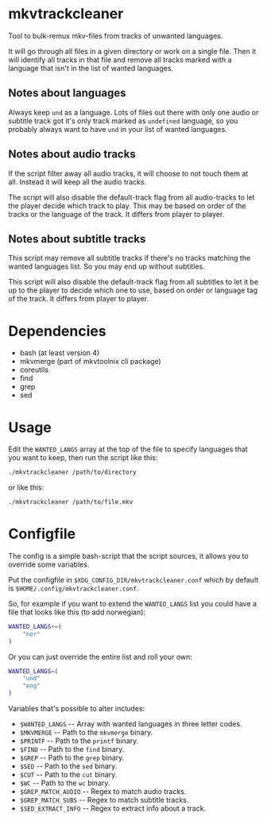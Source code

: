# mkvtrackcleaner
Tool to bulk-remux mkv-files from tracks of unwanted languages.

It will go through all files in a given directory or work on a single
file. Then it will identify all tracks in that file and remove all
tracks marked with a language that isn't in the list of wanted
languages.

## Notes about languages
Always keep `und` as a language. Lots of files out there with only one
audio or subtitle track got it's only track marked as `undefined`
language, so you probably always want to have `und` in your list of
wanted languages.

## Notes about audio tracks
If the script filter away all audio tracks, it will choose to not touch
them at all. Instead it will keep all the audio tracks.

The script will also disable the default-track flag from all
audio-tracks to let the player decide which track to play. This may be
based on order of the tracks or the language of the track. It differs
from player to player.

## Notes about subtitle tracks
This script may remove all subtitle tracks if there's no tracks matching
the wanted languages list. So you may end up without subtitles.

This script will also disable the default-track flag from all subtitles
to let it be up to the player to decide which one to use, based on order
or language tag of the track. It differs from player to player.

# Dependencies
- bash (at least version 4)
- mkvmerge (part of mkvtoolnix cli package)
- coreutils
- find
- grep
- sed

# Usage
Edit the `WANTED_LANGS` array at the top of the file to specify
languages that you want to keep, then run the script like this:
```bash
./mkvtrackcleaner /path/to/directory
```

or like this:
```bash
./mkvtrackcleaner /path/to/file.mkv
```

# Configfile
The config is a simple bash-script that the script sources, it allows
you to override some variables.

Put the configfile in `$XDG_CONFIG_DIR/mkvtrackcleaner.conf` which by
default is `$HOME/.config/mkvtrackcleaner.conf`.

So, for example if you want to extend the `WANTED_LANGS` list you could
have a file that looks like this (to add norwegian):
```bash
WANTED_LANGS+=(
    "nor"
)
```

Or you can just override the entire list and roll your own:
```bash
WANTED_LANGS=(
    "und"
    "eng"
)
```

Variables that's possible to alter includes:
- `$WANTED_LANGS` -- Array with wanted languages in three letter codes.
- `$MKVMERGE` -- Path to the `mkvmerge` binary.
- `$PRINTF` -- Path to the `printf` binary.
- `$FIND` -- Path to the `find` binary.
- `$GREP` -- Path to the `grep` binary.
- `$SED` -- Path to the `sed` binary.
- `$CUT` -- Path to the `cut` binary.
- `$WC` -- Path to the `wc` binary.
- `$GREP_MATCH_AUDIO` -- Regex to match audio tracks.
- `$GREP_MATCH_SUBS` -- Regex to match subtitle tracks.
- `$SED_EXTRACT_INFO` -- Regex to extract info about a track.
